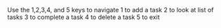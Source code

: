 Use the 1,2,3,4, and 5 keys to navigate
1 to add a task 
2 to look at list of tasks 
3 to complete a task 
4 to delete a task 
5 to exit 
